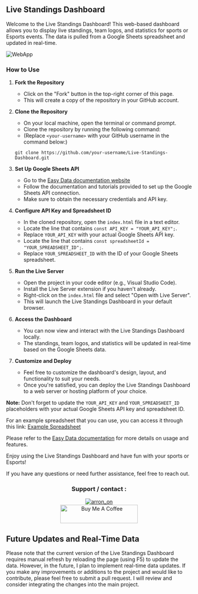 ## Live Standings Dashboard

Welcome to the Live Standings Dashboard! This web-based dashboard allows you to display live standings, team logos, and statistics for sports or Esports events. The data is pulled from a Google Sheets spreadsheet and updated in real-time.

![WebApp](https://cdn.discordapp.com/attachments/1110275710741917747/1110275753116971099/Pagina_exemplo.png)


### How to Use

1. **Fork the Repository**

   - Click on the "Fork" button in the top-right corner of this page.
   - This will create a copy of the repository in your GitHub account.

2. **Clone the Repository**

   - On your local machine, open the terminal or command prompt.
   - Clone the repository by running the following command:
   -  (Replace `<your-username>` with your GitHub username in the command below:)
     ```
     git clone https://github.com/your-username/Live-Standings-Dashboard.git
     ```

3. **Set Up Google Sheets API**

   - Go to the <a href="https://easy-data.mdbgo.io/" target="_blank">Easy Data documentation website</a>
   - Follow the documentation and tutorials provided to set up the Google Sheets API connection.
   - Make sure to obtain the necessary credentials and API key.

4. **Configure API Key and Spreadsheet ID**

   - In the cloned repository, open the `index.html` file in a text editor.
   - Locate the line that contains `const API_KEY = "YOUR_API_KEY";`.
   - Replace `YOUR_API_KEY` with your actual Google Sheets API key.
   - Locate the line that contains `const spreadsheetId = "YOUR_SPREADSHEET_ID";`.
   - Replace `YOUR_SPREADSHEET_ID` with the ID of your Google Sheets spreadsheet.

5. **Run the Live Server**

   - Open the project in your code editor (e.g., Visual Studio Code).
   - Install the Live Server extension if you haven't already.
   - Right-click on the `index.html` file and select "Open with Live Server".
   - This will launch the Live Standings Dashboard in your default browser.

6. **Access the Dashboard**

   - You can now view and interact with the Live Standings Dashboard locally.
   - The standings, team logos, and statistics will be updated in real-time based on the Google Sheets data.

7. **Customize and Deploy**

   - Feel free to customize the dashboard's design, layout, and functionality to suit your needs.
   - Once you're satisfied, you can deploy the Live Standings Dashboard to a web server or hosting platform of your choice.

**Note:** Don't forget to update the `YOUR_API_KEY` and `YOUR_SPREADSHEET_ID` placeholders with your actual Google Sheets API key and spreadsheet ID.

For an example spreadsheet that you can use, you can access it through this link: [Example Spreadsheet](https://docs.google.com/spreadsheets/d/1Zw8CCSHD4xBwiZEopKtlGXEQvByvvGnM8WF5AfpU84c)

Please refer to the [Easy Data documentation](https://easy-data.mdbgo.io/) for more details on usage and features.

Enjoy using the Live Standings Dashboard and have fun with your sports or Esports!

If you have any questions or need further assistance, feel free to reach out.

<h3 align="center">Support / contact :</h3>
<div align="center">
  <a href="https://twitter.com/arron_on" target="blank">
    <img src="https://img.shields.io/twitter/follow/arron_on?logo=twitter&style=for-the-badge" alt="arron_on">
  </a>
  <br>
  <a href="https://www.buymeacoffee.com/Arron0n">
    <img src="https://cdn.buymeacoffee.com/buttons/v2/default-yellow.png" alt="Buy Me A Coffee" height="50" width="210">
  </a>
</div>

## Future Updates and Real-Time Data

Please note that the current version of the Live Standings Dashboard requires manual refresh by reloading the page (using F5) to update the data. However, in the future, I plan to implement real-time data updates. If you make any improvements or additions to the project and would like to contribute, please feel free to submit a pull request. I will review and consider integrating the changes into the main project.
